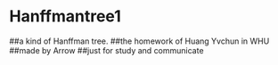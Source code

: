 # Hanffmantree1
##a kind of Hanffman tree. 
##the homework of Huang Yvchun in WHU
##made by Arrow
##just for study and communicate
